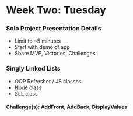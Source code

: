 # Week Two: Tuesday
### Solo Project Presentation Details
- Limit to ~5 minutes
- Start with demo of app
- Share MVP, Victories, Challenges
### Singly Linked Lists
- OOP Refresher / JS classes
- Node class
- SLL class
#### Challenge(s): AddFront, AddBack, DisplayValues